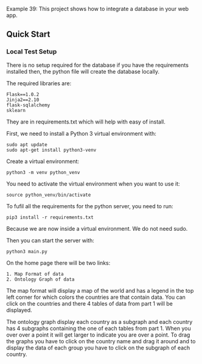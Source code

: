 Example 39: This project shows how to integrate a database in your web app.

## Quick Start
### Local Test Setup
There is no setup required for the database if you have the requirements installed then, the python file will create the database locally.

The required libraries are:
```
Flask==1.0.2
Jinja2==2.10
flask-sqlalchemy
sklearn
```
They are in requirements.txt which will help with easy of install.

First, we need to install a Python 3 virtual environment with:
```
sudo apt update
sudo apt-get install python3-venv
```

Create a virtual environment:
```
python3 -m venv python_venv
```

You need to activate the virtual environment when you want to use it:
```
source python_venv/bin/activate
```

To fufil all the requirements for the python server, you need to run:
```
pip3 install -r requirements.txt
```
Because we are now inside a virtual environment. We do not need sudo.

Then you can start the server with:
```
python3 main.py
```

On the home page there will be two links:
```
1. Map Format of data
2. Ontology Graph of data
```

The map format will display a map of the world and has a legend in the top left corner for which colors the countries are that contain data. You can click on the countries and there 4 tables of data from part 1 will be displayed.

The ontology graph display each country as a subgraph and each country has 4 subgraphs containing the one of each tables from part 1.
When you over over a point it will get larger to indicate you are over a point. To drag the graphs you have to click on the country name and drag it around and to display the data of each group you have to click on the subgraph of each country.
